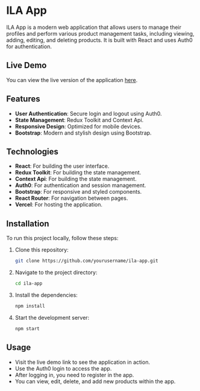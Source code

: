 # ILA App

ILA App is a modern web application that allows users to manage their profiles and perform various product management tasks, including viewing, adding, editing, and deleting products. It is built with React and uses Auth0 for authentication.

## Live Demo

You can view the live version of the application [here](https://ila-app.vercel.app/).

## Features

- **User Authentication**: Secure login and logout using Auth0.
- **State Management**: Redux Toolkit and Context Api.
- **Responsive Design**: Optimized for mobile devices.
- **Bootstrap**: Modern and stylish design using Bootstrap.

## Technologies

- **React**: For building the user interface.
- **Redux Toolkit**: For building the state management.
- **Context Api**: For building the state management.
- **Auth0**: For authentication and session management.
- **Bootstrap**: For responsive and styled components.
- **React Router**: For navigation between pages.
- **Vercel**: For hosting the application.

## Installation

To run this project locally, follow these steps:

1. Clone this repository:
    ```bash
    git clone https://github.com/yourusername/ila-app.git
    ```
2. Navigate to the project directory:
    ```bash
    cd ila-app
    ```
3. Install the dependencies:
    ```bash
    npm install
    ```
4. Start the development server:
    ```bash
    npm start
    ```

## Usage

- Visit the live demo link to see the application in action.
- Use the Auth0 login to access the app.
- After logging in, you need to register in the app.
- You can view, edit, delete, and add new products within the app.


